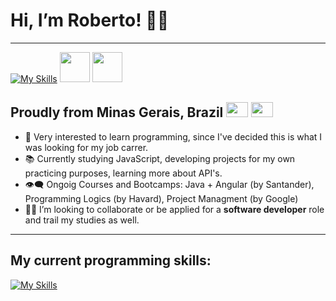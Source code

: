 # Hi, I’m Roberto! 🙋‍♂️ 
---
[![My Skills](https://skillicons.dev/icons?i=linkedin&theme=dark)](https://www.linkedin.com/in/devrenj/)
<a href="https://renj.dev.br/"><img src="https://cdn-icons-png.flaticon.com/64/10255/10255104.png" width="48px" height="48px"></a>
<a href="mailto:devrenjbr@gmail.com"> <img src="https://cdn-icons-png.flaticon.com/64/831/831306.png" width="48px" height="48px"></a>

## Proudly from Minas Gerais, Brazil <img src="https://i.redd.it/45jp2fwxiz821.png"  width="35px" height="24px" /> <img src="https://www.gov.br/planalto/pt-br/conheca-a-presidencia/acervo/simbolos-nacionais/bandeira/bandeiranacionalbrasil_.jpg" width="35px" height="24px" />
- :eyes: Very interested to learn programming, since I've decided this is what I was looking for my job carrer.
- :books: Currently studying JavaScript, developing projects for my own practicing purposes, learning more about API's.
- :eye_speech_bubble: Ongoig Courses and Bootcamps: Java + Angular (by Santander), Programming Logics (by Havard), Project Managment (by Google)
- :man_technologist: I’m looking to collaborate or be applied for a **software developer** role and trail my studies as well.
---
## My current programming skills:
[![My Skills](https://skillicons.dev/icons?i=vscode,html,css,javascript,react,nodejs,java,cpp,python,git,md,mysql&theme=dark)](https://skillicons.dev)
